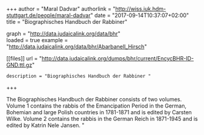 +++
author = "Maral Dadvar"
authorlink = "http://wiss.iuk.hdm-stuttgart.de/people/maral-dadvar"
date = "2017-09-14T10:37:07+02:00"
title = "Biographisches Handbuch der Rabbiner" 


graph = "http://data.judaicalink.org/data/bhr"  
loaded = true
example = "http://data.judaicalink.org/data/bhr/Abarbanell_Hirsch"


[[files]]
	url = "http://data.judaicalink.org/dumps/bhr/current/EncycBHR-ID-GND.ttl.gz"
	
	
	description = "Biographisches Handbuch der Rabbiner "
	
	
+++

The Biographisches Handbuch der Rabbiner consists of two volumes. Volume 1 contains the rabbis of the Emancipation Period in the German, Bohemian and large Polish countries in 1781-1871 and is edited by Carsten Wilke. Volume 2 contains the rabbis in the German Reich in 1871-1945 and is edited by Katrin Nele Jansen. "

<!--more-->